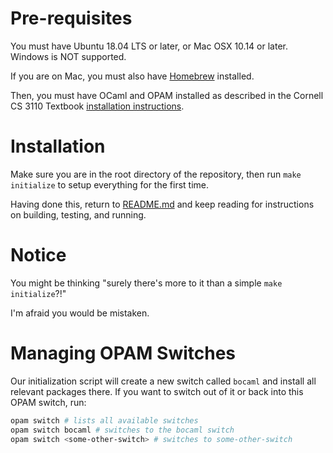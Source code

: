 # Pre-requisites

You must have Ubuntu 18.04 LTS or later, or Mac OSX 10.14 or later. Windows is NOT supported.

If you are on Mac, you must also have [Homebrew](https://brew.sh/) installed.

Then, you must have OCaml and OPAM installed as described in the Cornell CS 3110 Textbook [installation instructions](https://cs3110.github.io/textbook/chapters/preface/install.html#).

# Installation

Make sure you are in the root directory of the repository, then run `make initialize` to setup everything for the first time.

Having done this, return to [README.md](README.md) and keep reading for instructions on building, testing, and running.

# Notice

You might be thinking "surely there's more to it than a simple `make initialize`?!"

I'm afraid you would be mistaken.

# Managing OPAM Switches

Our initialization script will create a new switch called `bocaml` and install all relevant packages there. If you want to switch out of it or back into this OPAM switch, run:

```bash
opam switch # lists all available switches
opam switch bocaml # switches to the bocaml switch
opam switch <some-other-switch> # switches to some-other-switch
```

